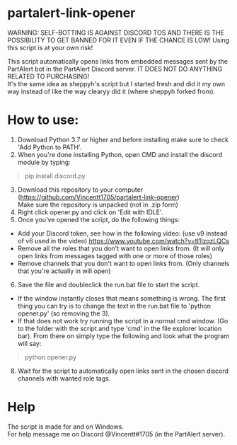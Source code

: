 # partalert-link-opener  
WARNING: SELF-BOTTING IS AGAINST DISCORD TOS AND THERE IS THE POSSIBILITY TO GET BANNED FOR IT EVEN IF THE CHANCE IS LOW!
    Using this script is at your own risk!  
  
This script automatically opens links from embedded messages sent by the PartAlert bot in the PartAlert Discord server. IT DOES NOT DO ANYTHING RELATED TO PURCHASING!  
It's the same idea as sheppyh's script but I started fresh and did it my own way instead of like the way clearyy did it (where sheppyh forked from).

# How to use:  
1.   Download Python 3.7 or higher and before installing make sure to check 'Add Python to PATH'.  
2.   When you're done installing Python, open CMD and install the discord module by typing:  

> pip install discord.py  

3.    Download this repository to your computer (https://github.com/Vincentt1705/partalert-link-opener)  
      Make sure the repository is unpacked (not in .zip form)
4.    Right click opener.py and click on 'Edit with IDLE'.  
5.    Once you've opened the script, do the following things:
* Add your Discord token, see how in the following video: (use v9 instead of v6 used in the video) https://www.youtube.com/watch?v=tI1lzqzLQCs
* Remove all the roles that you don't want to open links from. (It will only open links from messages tagged with one or more of those roles)
* Remove channels that you don't want to open links from. (Only channels that you're actually in will open)
6.    Save the file and doubleclick the run.bat file to start the script.
* If the window instantly closes that means something is wrong. The first thing you can try is to change the text in the run.bat file to 'python opener.py' (so removing the 3).
* If that does not work try running the script in a normal cmd window. (Go to the folder with the script and type 'cmd' in the file explorer location bar). From there on simply type the following and look what the program will say:
> python opener.py  

8.    Wait for the script to automatically open links sent in the chosen discord channels with wanted role tags.

# Help  
The script is made for and on Windows.  
For help message me on Discord @Vincentt#1705 (in the PartAlert server).
